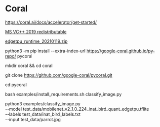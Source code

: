 # Coral


https://coral.ai/docs/accelerator/get-started/


[MS VC++ 2019 redistributable](https://support.microsoft.com/en-us/help/2977003/the-latest-supported-visual-c-downloads)

[edgetpu_runtime_20210119.zip](https://github.com/google-coral/libedgetpu/releases/download/release-frogfish/edgetpu_runtime_20210119.zip)


python3 -m pip install --extra-index-url https://google-coral.github.io/py-repo/ pycoral


mkdir coral && cd coral

git clone https://github.com/google-coral/pycoral.git

cd pycoral

bash examples/install_requirements.sh classify_image.py

python3 examples/classify_image.py \
--model test_data/mobilenet_v2_1.0_224_inat_bird_quant_edgetpu.tflite \
--labels test_data/inat_bird_labels.txt \
--input test_data/parrot.jpg
